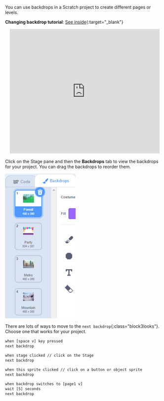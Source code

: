 You can use backdrops in a Scratch project to create different pages or levels.

**Changing backdrop tutorial**: [See inside](https://scratch.mit.edu/projects/498966268/editor){:target="_blank"}
<div class="scratch-preview" style="margin-left: 15px;">
  <iframe allowtransparency="true" width="485" height="402" src="https://scratch.mit.edu/projects/embed/498966268/?autostart=false" frameborder="0"></iframe>
</div>

Click on the Stage pane and then the **Backdrops** tab to view the backdrops for your project. You can drag the backdrops to reorder them.

![The backdrops in order.](images/backdrops-in-order.png)

There are lots of ways to move to the `next backdrop`{:class="block3looks"}. Choose one that works for your project.

```blocks3
when [space v] key pressed
next backdrop
```

```blocks3
when stage clicked // click on the Stage
next backdrop
```

```blocks3
when this sprite clicked // click on a button or object sprite
next backdrop
```

```blocks3
when backdrop switches to [page1 v]
wait [5] seconds
next backdrop
```
